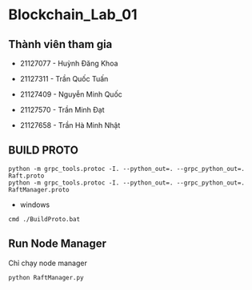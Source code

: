 # Blockchain_Lab_01

## Thành viên tham gia

* 21127077  -   Huỳnh Đăng Khoa

* 21127311  -   Trần Quốc Tuấn

* 21127409  -   Nguyễn Minh Quốc

* 21127570  -   Trần Minh Đạt

* 21127658  -   Trần Hà Minh Nhật

## BUILD PROTO

```
python -m grpc_tools.protoc -I. --python_out=. --grpc_python_out=. Raft.proto
python -m grpc_tools.protoc -I. --python_out=. --grpc_python_out=. RaftManager.proto
```

* windows

```
cmd ./BuildProto.bat
```

## Run Node Manager

Chỉ chạy node manager

```
python RaftManager.py
```